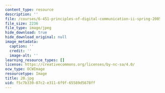 ```yaml
---
content_type: resource
description: ''
file: /courses/6-451-principles-of-digital-communication-ii-spring-2005/f5c7b33907c2e3116f9f65589d5678ff_20.jpg
file_size: 2236
file_type: image/jpeg
hide_download: true
hide_download_original: null
image_metadata:
  caption: ''
  credit: ''
  image-alt: ''
learning_resource_types: []
license: https://creativecommons.org/licenses/by-nc-sa/4.0/
ocw_type: OCWImage
resourcetype: Image
title: 20.jpg
uid: f5c7b339-07c2-e311-6f9f-65589d5678ff
---
```

